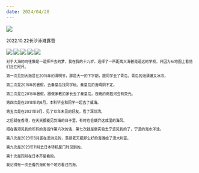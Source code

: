 ```yaml
---
date: 2024/04/28
---
```

<img src="https://cdn.jsdelivr.net/gh/lifeiny/imageField/plog/camping7_1.jpg"/>

<small>2022.10.22长沙泳滩露营<small/>

<img src="https://cdn.jsdelivr.net/gh/lifeiny/imageField/plog/camping7_3.jpg"/>

<img src="https://cdn.jsdelivr.net/gh/lifeiny/imageField/plog/camping7_4.jpg"/>

<img src="https://cdn.jsdelivr.net/gh/lifeiny/imageField/plog/camping7_5.jpg"/>

<img src="https://cdn.jsdelivr.net/gh/lifeiny/imageField/plog/camping7_6.jpg"/>

<img src="https://cdn.jsdelivr.net/gh/lifeiny/imageField/plog/camping7_2.jpg"/>



对于大海的向往像是一道挥不去的梦，我在我的十九岁，选择了一所距离大海甚是遥远的学校，只因为从地图上看他们近在咫尺。

第一次见到大海是在2015年的清明节，那是大一的下学期，跟同学去了青岛。青岛的海清澈又冰冷。

第二次是2015年的暑假，去秦皇岛找同学玩。秦皇岛的海晴阴不定。

第三次是在2016年暑假，跟做家教的家长去了秦皇岛。夜晚的南戴河会有荧光。

第四次是在2018年的6月，本科毕业和同学一起去了威海。

第五次是在2021年9月，见了10年未见的好友，看了深圳湾。

之后就在香港，在天天都能见到海的日子里，有时也会嫌弃这咸湿的海风。

把在香港见到的所有的海当作第六次的话，第七次就是做实验去宁波见到的了，宁波的海水浑浊。

第八次是2023年8月底在澳洲见的，羡慕老天把那么好的海滩给了澳大利亚。

第九次是2023年11月去日本转机厦门时见到的。

第十次是同月在日本芥屋看的。

我记得每一次去看的海和每个地方看过的海。
